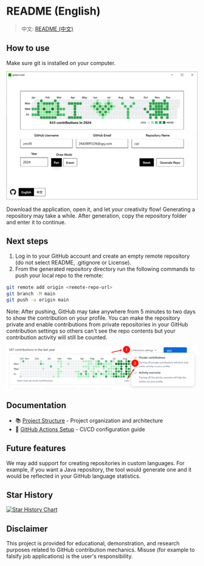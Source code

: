 # README (English)

> 中文: [README (中文)](README_zh.md)

## How to use

Make sure git is installed on your computer.

![app screenshot](/docs/images/app.png)

Download the application, open it, and let your creativity flow! Generating a repository may take a while. After generation, copy the repository folder and enter it to continue.

## Next steps

1. Log in to your GitHub account and create an empty remote repository (do not select README, .gitignore or License).
2. From the generated repository directory run the following commands to push your local repo to the remote:

```bash
git remote add origin <remote-repo-url>
git branch -M main
git push -u origin main
```

Note: After pushing, GitHub may take anywhere from 5 minutes to two days to show the contribution on your profile. You can make the repository private and enable contributions from private repositories in your GitHub contribution settings so others can't see the repo contents but your contribution activity will still be counted.

![private setting screenshot](docs/images/privatesetting.png)

## Documentation

- 📚 [Project Structure](docs/PROJECT_STRUCTURE.md) - Project organization and architecture
- 🔧 [GitHub Actions Setup](docs/GITHUB_ACTIONS_SETUP.md) - CI/CD configuration guide

## Future features

We may add support for creating repositories in custom languages. For example, if you want a Java repository, the tool would generate one and it would be reflected in your GitHub language statistics.

## Star History

[![Star History Chart](https://api.star-history.com/svg?repos=zmrlft/GreenWall&type=date&legend=top-left)](https://www.star-history.com/#zmrlft/GreenWall&type=date&legend=top-left)

## Disclaimer

This project is provided for educational, demonstration, and research purposes related to GitHub contribution mechanics. Misuse (for example to falsify job applications) is the user's responsibility.
